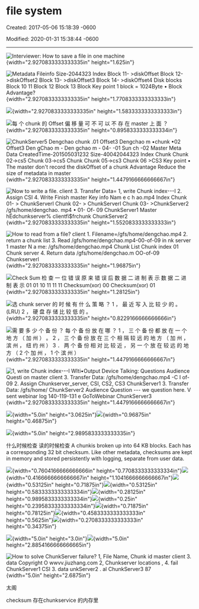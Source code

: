 # file system 

Created: 2017-05-06 15:18:39 -0600

Modified: 2020-01-31 15:38:44 -0600

---

![Interviewer: How to save a file in one machine ](../../media/File-System-File-System-file-system-image1.png){width="2.9270833333333335in" height="1.625in"}



![Metadata Fileinfo Size-2044323 Index Block 11- >diskOffset Block 12->diskOffset2 Block 13- >diskOffset3 Block 14- >diskOffset4 Disk blocks Block 10 11 Block 12 Block 13 Block Key point 1 block = 1024Byte • Block Advantage? ](../../media/File-System-File-System-file-system-image2.png){width="2.9270833333333335in" height="1.7708333333333333in"}



![](../../media/File-System-File-System-file-system-image3.png){width="2.9270833333333335in" height="1.5833333333333333in"}



![每 个 chunk 的 Offset 偏 移 量 可 不 可 以 不 存 在 master 上 面 ？ ](../../media/File-System-File-System-file-system-image4.png){width="2.9270833333333335in" height="0.8958333333333334in"}



![ChunkServer5 Dengchao chunk .01 Offset3 Dengchao m •chunk •02 Offset3 Den gChao m - Den gchao m - 04- -01 Sun ch -02 Master Meta Data CreatedTime-201505031232 Size-40042044323 Index Chunk Chunk 02->cs5 Chunk 03->cs5 Chunk Chunk 05->cs3 Chunk 06 >CS3 Key point • The master don't record the diskOffset of a chunk Advantage Reduce the size of metadata in master ](../../media/File-System-File-System-file-system-image5.png){width="2.9270833333333335in" height="1.4479166666666667in"}



![Now to write a file. client 3. Transfer Data= 1, write Chunk index---I 2. Assign CSI 4. Write Finish master Key info Nam e c h ao.mp4 Index Chunk 01- > ChunkServerI Chunk 02- > ChunkServerI Chunk 03- >ChunkServer2 /gfs/home/dengchao. mp4 • 01- Of- 09 ChunkServer1 Master hÉdchunkserver% clientfi$frchunk ChunkServer2 ](../../media/File-System-File-System-file-system-image6.png){width="2.9270833333333335in" height="1.5520833333333333in"}



![How to read from a file? client 1. Filename=/gfs/home/dengchao.mp4 2. return a chunk list 3. Read /gfs/home/dengchao.mp4-00-of-09 in nk server 1 master N a me: /gfs/home/dengchao.mp4 Chunk List Chunk index 01 Chunk server 4. Return data /gfs/home/dengchao.m OO-of-09 Chunkserverl ](../../media/File-System-File-System-file-system-image7.png){width="2.9270833333333335in" height="1.96875in"}



![Check Sum 检 查 一 位 错 误 原 来 错 误 后 数 据 二 进 制 表 示 数 据 二 进 制 表 示 01 01 10 11 11 11 Checksum(xor) 00 Checksum(xor) 01 ](../../media/File-System-File-System-file-system-image8.png){width="2.9270833333333335in" height="1.28125in"}



![选 chunk server 的 时 候 有 什 么 策 略 ？ 1 ， 最 近 写 入 比 较 少 的 。 (LRU) 2 ， 硬 盘 存 储 比 较 低 的 。 ](../../media/File-System-File-System-file-system-image9.png){width="2.9270833333333335in" height="0.8229166666666666in"}



![需 要 多 少 个 备 份 ？ 每 个 备 份 放 在 哪 ？ 1 ， 三 个 备 份 都 放 在 一 个 地 方 （ 加 州 ） 。 2 ， 三 个 备 份 放 在 三 个 相 隔 较 远 的 地 方 （ 加 州 ， 滨 州 ， 纽 约 州 ） 3 ． 两 个 备 份 相 对 比 较 近 ， 另 一 个 放 在 较 远 的 地 方 （ 2 个 加 州 ， 1 个 滨 州 ） ](../../media/File-System-File-System-file-system-image10.png){width="2.9270833333333335in" height="1.4479166666666667in"}



![1, write Chunk index---I WIti•Output Device Talking: Questions Audience Questi on master client 3. Transfer Data: /gfs/home/dengchao.mp4 -C I of-09 2. Assign Chunkserver_server, CSI, CS2, CS3 ChunkServer1 3. Transfer Data: /gfs/home/ ChunkServer2 Audience Question --- we question here. V sent webinar log 140-119-131 e GoToWebinar ChunkServer3 ](../../media/File-System-File-System-file-system-image11.png){width="2.9270833333333335in" height="1.4479166666666667in"}



![](../../media/File-System-File-System-file-system-image12.jpeg){width="5.0in" height="3.0625in"}![](../../media/File-System-File-System-file-system-image13.png){width="0.96875in" height="0.46875in"}



![](../../media/File-System-File-System-file-system-image14.jpeg){width="5.0in" height="2.9895833333333335in"}

什么时候检查 读的时候检查 A chunkis broken up into 64 KB blocks. Each has a corresponding 32 bit checksum. Like other metadata, checksums are kept in memory and stored persistently with logging, separate from user data.







![](../../media/File-System-File-System-file-system-image15.png){width="0.7604166666666666in" height="0.7708333333333334in"}![](../../media/File-System-File-System-file-system-image16.png){width="0.4166666666666667in" height="1.1041666666666667in"}![](../../media/File-System-File-System-file-system-image17.png){width="0.53125in" height="0.71875in"}![](../../media/File-System-File-System-file-system-image18.png){width="0.53125in" height="0.5833333333333334in"}![](../../media/File-System-File-System-file-system-image19.png){width="0.28125in" height="0.9895833333333334in"}![](../../media/File-System-File-System-file-system-image20.png){width="0.25in" height="0.23958333333333334in"}![](../../media/File-System-File-System-file-system-image21.png){width="0.71875in" height="0.78125in"}![](../../media/File-System-File-System-file-system-image22.png){width="0.4583333333333333in" height="0.5625in"}![](../../media/File-System-File-System-file-system-image23.png){width="0.2708333333333333in" height="0.34375in"}



![](../../media/File-System-File-System-file-system-image24.jpeg){width="5.0in" height="3.0in"}![](../../media/File-System-File-System-file-system-image25.jpeg){width="5.0in" height="2.8854166666666665in"}



![How to solve ChunkServer failure? 1, File Name, Chunk id master client 3. data Copyright O wwvv.jiuzhang.com 2, Chunkserver locations , 4. fail ChunkServer1 CSI 3. data unkServer2 . al ChunkServer3 87 ](../../media/File-System-File-System-file-system-image26.png){width="5.0in" height="2.6875in"}



太阁



checksum 存在chunkservice 的内存里


























